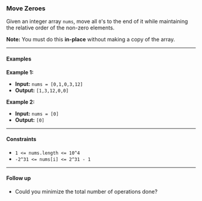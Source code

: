 ### Move Zeroes

Given an integer array `nums`, move all `0`'s to the end of it while maintaining the relative order of the non-zero elements.

**Note:** You must do this **in-place** without making a copy of the array.

---

#### Examples

**Example 1:**
- **Input:** `nums = [0,1,0,3,12]`
- **Output:** `[1,3,12,0,0]`

**Example 2:**
- **Input:** `nums = [0]`
- **Output:** `[0]`

---

#### Constraints

- `1 <= nums.length <= 10^4`
- `-2^31 <= nums[i] <= 2^31 - 1`

---

#### Follow up

- Could you minimize the total number of operations done?